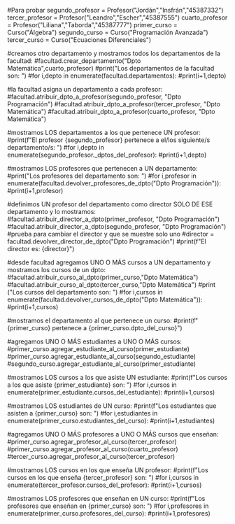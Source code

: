 #Para probar
segundo_profesor = Profesor("Jordán","Insfrán","45387332")
tercer_profesor = Profesor("Leandro","Escher","45387555")
cuarto_profesor = Profesor("Liliana","Taborda","45387777")
primer_curso = Curso("Álgebra")
segundo_curso = Curso("Programación Avanzada")
tercer_curso = Curso("Ecuaciones Diferenciales")

#creamos otro departamento y mostramos todos los departamentos de la facultad:
#facultad.crear_departamento("Dpto Matemática",cuarto_profesor)
#print("Los departamentos de la facultad son: ")
#for i,depto in enumerate(facultad.departamentos):
    #print(i+1,depto)

#la facultad asigna un departamento a cada profesor:
#facultad.atribuir_dpto_a_profesor(segundo_profesor, "Dpto Programación")
#facultad.atribuir_dpto_a_profesor(tercer_profesor, "Dpto Matemática")
#facultad.atribuir_dpto_a_profesor(cuarto_profesor, "Dpto Matemática")

#mostramos LOS departamentos a los que pertenece UN profesor:
#print(f"El profesor {segundo_profesor} pertenece a el/los siguiente/s departamento/s: ")
#for i,depto in enumerate(segundo_profesor._dptos_del_profesor):
    #print(i+1,depto)

#mostramos LOS profesores que pertenecen a UN departamento:
#print("Los profesores del departamento son: ")
#for i,profesor in enumerate(facultad.devolver_profesores_de_dpto("Dpto Programación")):
    #print(i+1,profesor)

#definimos UN profesor del departamento como director SOLO DE ESE departamento y lo mostramos:
#facultad.atribuir_director_a_dpto(primer_profesor, "Dpto Programación")
#facultad.atribuir_director_a_dpto(segundo_profesor, "Dpto Programación")   #prueba para cambiar el director y que se muestre solo uno
#director = facultad.devolver_director_de_dpto("Dpto Programación")
#print(f"El director es: {director}")


#desde facultad agregamos UNO O MÁS cursos a UN departamento y mostramos los cursos de un dpto:
#facultad.atribuir_curso_al_dpto(primer_curso,"Dpto Matemática")
#facultad.atribuir_curso_al_dpto(tercer_curso,"Dpto Matemática")
#print ("Los cursos del departamento son: ")
#for i,cursos in enumerate(facultad.devolver_cursos_de_dpto("Dpto Matemática")):
    #print(i+1,cursos)

#mostramos el departamento al que pertenece un curso:
#print(f"{primer_curso} pertenece a {primer_curso.dpto_del_curso}")

#agregamos UNO O MÁS estudiantes a UNO O MÁS cursos:
#primer_curso.agregar_estudiante_al_curso(primer_estudiante)
#primer_curso.agregar_estudiante_al_curso(segundo_estudiante)
#segundo_curso.agregar_estudiante_al_curso(primer_estudiante)

#mostramos LOS cursos a los que asiste UN estudiante:
#print(f"Los cursos a los que asiste {primer_estudiante} son: ")
#for i,cursos in enumerate(primer_estudiante.cursos_del_estudiante):
    #print(i+1,cursos)

#mostramos LOS estudiantes de UN curso:
#print(f"Los estudiantes que asisten a {primer_curso} son: ")
#for i,estudiantes in enumerate(primer_curso.estudiantes_del_curso):
   #print(i+1,estudiantes)

#agregamos UNO O MÁS profesores a UNO O MÁS cursos que enseñan:
#primer_curso.agregar_profesor_al_curso(tercer_profesor)
#primer_curso.agregar_profesor_al_curso(cuarto_profesor)
#tercer_curso.agregar_profesor_al_curso(tercer_profesor)

#mostramos LOS cursos en los que enseña UN profesor:
#print(f"Los cursos en los que enseña {tercer_profesor} son: ")
#for i,cursos in enumerate(tercer_profesor.cursos_del_profesor):
    #print(i+1,cursos)

#mostramos LOS profesores que enseñan en UN curso:
#print(f"Los profesores que enseñan en {primer_curso} son: ")
#for i,profesores in enumerate(primer_curso.profesores_del_curso):
    #print(i+1,profesores)